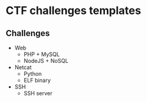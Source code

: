 # CTF challenges templates

## Challenges

- Web
    - PHP + MySQL
    - NodeJS + NoSQL
- Netcat
    - Python
    - ELF binary
- SSH
    - SSH server
